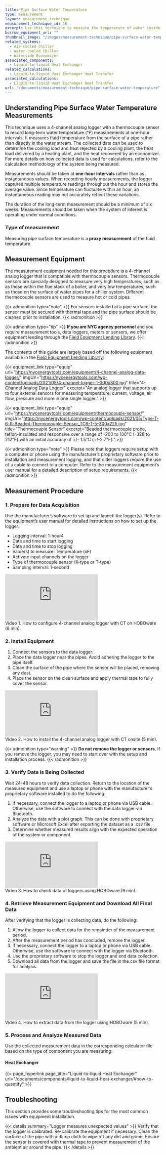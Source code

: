 ```yaml
---
title: Pipe Surface Water Temperature
type: measurement
layout: measurement_technique
measurement_technique_id: 16
excerpt: Use this technique to measure the temperature of water inside a piping system at one-hour intervals with a data logger.
borrow_equipment_url: ""
thumbnail_image: "/images/measurement-technique/pipe-surface-water-temperature/2024_0410_pipe surface water temperature MT_thumbnail.jpeg"
related_systems:
  - Air-cooled Chiller
  - Water-cooled Chiller
  - Waterside Economizer
associated_components: 
  - Liquid-to-liquid Heat Exchanger
related_calculations:
  - Liquid-to-liquid Heat Exchanger Heat Transfer
associated_calculations:
  - Liquid-to-liquid Heat Exchanger Heat Transfer
url: "/documents/measurement-technique/pipe-surface-water-temperature"
---
```


## Understanding Pipe Surface Water Temperature Measurements

This technique uses a 4-channel analog logger with a thermocouple sensor to record long-term water temperature (°F) measurements at one-hour intervals. It measures fluid temperature from the surface of a pipe rather than directly in the water stream. The collected data can be used to determine the cooling load and heat rejected by a cooling plant, the heat load delivered by a heating plant, and the heat recovered by an economizer. For more details on how collected data is used for calculations, refer to the calculation methodology of the system being measured. 

Measurements should be taken at **one-hour intervals** rather than as instantaneous values. When recording hourly measurements, the logger captures multiple temperature readings throughout the hour and stores the average value. Since temperature can fluctuate within an hour, an instantaneous reading may not accurately reflect these variations.  

The duration of the long-term measurement should be a minimum of six weeks. Measurements should be taken when the system of interest is operating under normal conditions. 

### Type of measurement 

Measuring pipe surface temperature is a **proxy measurement** of the fluid temperature.

## Measurement Equipment

The measurement equipment needed for this procedure is a 4-channel analog logger that is compatible with thermocouple sensors. Thermocouple sensors are specially designed to measure very high temperatures, such as as those within the flue stack of a boiler, and very low temperatures, such as those on the surface of water pipes for a chiller system. Different thermocouple sensors are used to measure hot or cold pipes.

{{< admonition type="note" >}}
For sensors installed at a pipe surface, the sensor must be secured with thermal tape and the pipe surface should be cleaned prior to installation.
{{< /admonition >}} 

{{< admonition type="tip" >}}
**If you are NYC agency personnel** and you require measurement tools, data loggers, meters or sensors, we offer equipment lending through the [Field Equipment Lending Library](https://nycenergytools.com/equipment/).
{{< /admonition >}}

The contents of this guide are largely based off the following equipment available in the [Field Equipment Lending Library](https://nycenergytools.com/equipment/):

<div class="equip-grid">

{{< equipment_link type="equip" url="https://nycenergytools.com/equipment/4-channel-analog-data-logger/" imgUrl="https://nycenergytools.com/wp-content/uploads/2021/05/4-channel-logger-1-300x300.jpg" title="4-Channel Analog Data Logger" excerpt="An analog logger that supports up to four external sensors for measuring temperature, current, voltage, air flow, pressure and more in one single logger." >}}

{{< equipment_link type="equip" url="https://nycenergytools.com/equipment/thermocouple-sensor/" imgUrl="https://nycenergytools.com/wp-content/uploads/2021/05/Type-T-6-ft-Beaded-Thermocouple-Sensor_TC6-T-5-300x225.jpg" title="Thermocouple Sensor" excerpt="Beaded thermocouple probe, teflon-insulated and responsive over a range of -200 to 100℃ (-328 to 212℉) with an initial accuracy of +/- 1.5℃ (+/-2.7℉)." >}}

</div>

{{< admonition type="note" >}}
Please note that loggers require setup with a computer or phone using the manufacturer’s proprietary software prior to installation and measurement logging, and that older loggers require the use of a cable to connect to a computer. Refer to the measurement equipment’s user manual for a detailed description of setup requirements.
{{< /admonition >}}

## Measurement Procedure 

### 1. Prepare for Data Acquisition 

Use the manufacturer’s software to set up and launch the logger(s). Refer to the equipment’s user manual for detailed instructions on how to set up the logger. 

- Logging interval: 1-hour4
- Date and time to start logging
- Date and time to stop logging
- Value(s) to measure: Temperature (oF)
- Activate input channels on the logger
- Type of thermocouple sensor (K-type or T-type)
- Sampling interval: 1-second

<iframe class ="video" src="https://www.youtube.com/embed/fUjz0qj7GVM?si=29uKvwk8x1thOh8X" title="YouTube video player" frameborder="0" allow="accelerometer; autoplay; clipboard-write; encrypted-media; gyroscope; picture-in-picture; web-share" allowfullscreen></iframe>
<figcaption class="figure-caption text-left">Video 1. How to configure 4-channel analog logger with CT on HOBOware (6 min).</figcaption>


### 2. Install Equipment 

1. Connect the sensors to the data logger.
2. Place the data logger near the pipes. Avoid adhering the logger to the pipe itself.
3. Clean the surface of the pipe where the sensor will be placed, removing any dust.
4. Place the sensor on the clean surface and apply thermal tape to fully cover the sensor.

<iframe class ="video" src="https://www.youtube.com/embed/FWgM0-VSlEQ?si=jF6QAKaKCVq-TZEQ" title="YouTube video player" frameborder="0" allow="accelerometer; autoplay; clipboard-write; encrypted-media; gyroscope; picture-in-picture; web-share" allowfullscreen></iframe>
<figcaption class="figure-caption text-left">Video 2. How to install the 4-channel analog logger with CT onsite (5 min).</figcaption>

{{< admonition type="warning" >}}
**Do not remove the logger or sensors**. If you remove the logger, you may need to start over with the setup and installation process.
{{< /admonition >}}

### 3. Verify Data is Being Collected 

Wait 24-48 hours to verify data collection. Return to the location of the measured equipment and use a laptop or phone with the manufacturer’s proprietary software installed to do the following: 

1. If necessary, connect the logger to a laptop or phone via USB cable. Otherwise, use the software to connect with the data logger via Bluetooth.
2. Analyze the data with a plot graph. This can be done with proprietary software or Microsoft Excel after exporting the dataset as a .csv file.
3. Determine whether measured results align with the expected operation of the system or component.

<iframe class ="video" src="https://www.youtube.com/embed/KyLO5ARQbuA?si=Xg596FGRsPzI_FGD" title="YouTube video player" frameborder="0" allow="accelerometer; autoplay; clipboard-write; encrypted-media; gyroscope; picture-in-picture; web-share" allowfullscreen></iframe>
<figcaption class="figure-caption text-left">Video 3. How to check data of loggers using HOBOware (9 min).</figcaption>


### 4. Retrieve Measurement Equipment and Download All Final Data 

After verifying that the logger is collecting data, do the following:

1. Allow the logger to collect data for the remainder of the measurement period.
2. After the measurement period has concluded, remove the logger.
3. If necessary, connect the logger to a laptop or phone via USB cable. Otherwise, use the software to connect with the logger via Bluetooth.
4. Use the proprietary software to stop the logger and end data collection.
5. Download all data from the logger and save the file in the.csv file format for analysis.

<iframe class ="video" src="https://www.youtube.com/embed/47hqmeOh5X4?si=sMOFZCL0J-D6wtmD" title="YouTube video player" frameborder="0" allow="accelerometer; autoplay; clipboard-write; encrypted-media; gyroscope; picture-in-picture; web-share" allowfullscreen></iframe>
<figcaption class="figure-caption text-left">Video 4. How to extract data from the logger using HOBOware (5 min).</figcaption>

### 5. Process and Analyze Measured Data

Use the collected measurement data in the corresponding calculator file based on the type of component you are measuring:

#### Heat Exchanger

{{< page_hyperlink page_title="Liquid-to-liquid Heat Exchanger" url="/documents/components/liquid-to-liquid-heat-exchanger/#how-to-quantify" >}}


## Troubleshooting

This section provides some troubleshooting tips for the most common issues with equipment installation.

{{< details summary="Logger measures unexpected values" >}}
Verify that the logger is calibrated. Re-calibrate the equipment if necessary. Clean the surface of the pipe with a damp cloth to wipe off any dirt and grime. Ensure the sensor is covered with thermal tape to prevent measurement of the ambient air around the pipe.
{{< /details >}}
